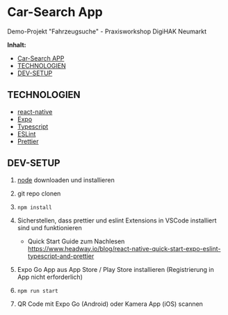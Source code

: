 # Car-Search App

Demo-Projekt "Fahrzeugsuche" - Praxisworkshop DigiHAK Neumarkt

**Inhalt:**

-   [Car-Search APP](#car-search-app)
-   [TECHNOLOGIEN](#technologien)
-   [DEV-SETUP](#dev-setup)

## TECHNOLOGIEN

-   [react-native](https://reactnative.dev/)
-   [Expo](https://docs.expo.dev/)
-   [Typescript](https://www.typescriptlang.org/)
-   [ESLint](https://eslint.org/)
-   [Prettier](https://prettier.io/)

## DEV-SETUP

1. [node](https://nodejs.org/en/download) downloaden und installieren

2. git repo clonen

3. `npm install`

4. Sicherstellen, dass prettier und eslint Extensions in VSCode installiert sind und funktionieren

    - Quick Start Guide zum Nachlesen https://www.headway.io/blog/react-native-quick-start-expo-eslint-typescript-and-prettier

5. Expo Go App aus App Store / Play Store installieren (Registrierung in App nicht erforderlich)

6. `npm run start`

7. QR Code mit Expo Go (Android) oder Kamera App (iOS) scannen
